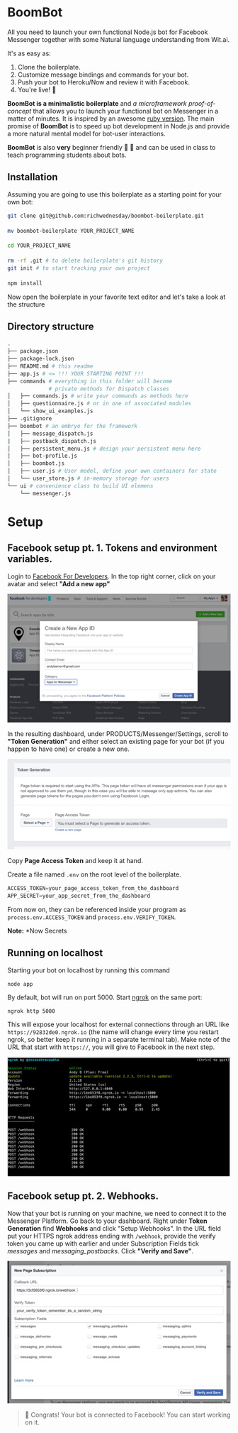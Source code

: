 # BoomBot
All you need to launch your own functional Node.js bot for Facebook Messenger together with some Natural language understanding from Wit.ai.

It's as easy as:

1. Clone the boilerplate.
2. Customize message bindings and commands for your bot.
3. Push your bot to Heroku/Now and review it with Facebook.
4. You're live! :speech_balloon:

**BoomBot is a minimalistic boilerplate** and *a microframework proof-of-concept* that allows you to launch your functional bot on Messenger in a matter of minutes. It is inspired by an awesome [ruby version](https://github.com/progapandist/rubotnik-boilerplate). The main promise of **BoomBot** is to speed up bot development in Node.js and provide a more natural mental model for bot-user interactions.

**BoomBot** is also **very** beginner friendly :baby: :baby_bottle: and can be used in class to teach programming students about bots.

## Installation
Assuming you are going to use this boilerplate as a starting point for your own bot:

```bash
git clone git@github.com:richwednesday/boombot-boilerplate.git

mv boombot-boilerplate YOUR_PROJECT_NAME

cd YOUR_PROJECT_NAME

rm -rf .git # to delete boilerplate's git history
git init # to start tracking your own project

npm install
```

Now open the boilerplate in your favorite text editor and let's take a look at the structure

## Directory structure

```bash
.
├── package.json
├── package-lock.json
├── README.md # this readme
├── app.js # <= !!! YOUR STARTING POINT !!!
├── commands # everything in this folder will become
             # private methods for Dispatch classes
│   ├── commands.js # write your commands as methods here
│   ├── questionnaire.js # or in one of associated modules
│   └── show_ui_examples.js
├── .gitignore
├── boombot # an embryo for the framework
│   ├── message_dispatch.js
|   ├── postback_dispatch.js
│   ├── persistent_menu.js # design your persistent menu here
│   ├── bot-profile.js
│   ├── boombot.js
│   ├── user.js # User model, define your own containers for state
│   └── user_store.js # in-memory storage for users
└── ui # convenience class to build UI elemens
    └── messenger.js

```

# Setup

## Facebook setup pt. 1. Tokens and environment variables.

Login to [Facebook For Developers](https://developers.facebook.com/). In the top right corner, click on your avatar and select **"Add a new app"**

![create app](./docs/fb_app_create.png)

In the resulting dashboard, under PRODUCTS/Messenger/Settings, scroll to **"Token Generation"** and either select an existing page for your bot (if you happen to have one) or create a new one.

![generate token](./docs/token_generation.png)

Copy **Page Access Token** and keep it at hand.

Create a file named `.env` on the root level of the boilerplate.

```js
ACCESS_TOKEN=your_page_access_token_from_the_dashboard
APP_SECRET=your_app_secret_from_the_dashboard 
```

From now on, they can be referenced inside your program as `process.env.ACCESS_TOKEN` and `process.env.VERIFY_TOKEN`.

**Note:**
*Now Secrets

## Running on localhost
Starting your bot on localhost by running this command
```
node app
```

By default, bot will run on port 5000. Start [ngrok](https://ngrok.com/) on the same port:

```
ngrok http 5000
```
This will expose your localhost for external connections through an URL like `https://92832de0.ngrok.io` (the name will change every time you restart ngrok, so better keep it running in a separate terminal tab). Make note of the URL that start with `https://`, you will give to Facebook in the next step.

![ngrok running](./docs/ngrok.png)

## Facebook setup pt. 2. Webhooks.

Now that your bot is running on your machine, we need to connect it to the Messenger Platform. Go back to your dashboard. Right under **Token Generation** find **Webhooks** and click "Setup Webhooks". In the URL field put your HTTPS ngrok address ending with `/webhook`, provide the verify token you came up with earlier and under Subscription Fields tick *messages* and *messaging_postbacks*. Click **"Verify and Save"**.

![webhook setup](./docs/webhook_setup.png)

> :tada: Congrats! Your bot is connected to Facebook! You can start working on it.  




